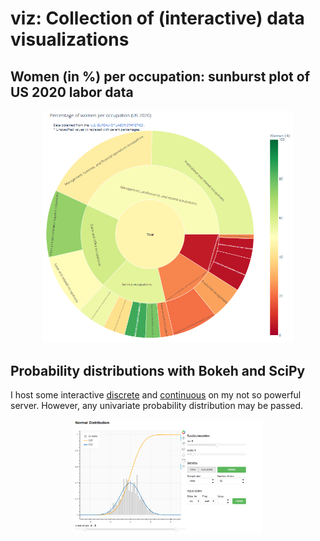 # viz: Collection of (interactive) data visualizations

## Women (in %) per occupation: sunburst plot of US 2020 labor data

<p align="center">
  <a href="https://pjoachims.github.io/viz/us-labor/labor-women.html">
    <img src="us-labor/labor-women.png" alt="How many women work in which job sector?" width="400"/>
  </a>
</p>

## Probability distributions with Bokeh and SciPy
I host some interactive [discrete](http://curiousape.de:5006/distributions/discrete) and [continuous](http://curiousape.de:5006/distributions/continous) on my not so powerful server. 
However, any univariate probability distribution may be passed.

<p align="center">
    <img src="probability-distributions/iteractive_normal.png" alt="Interactive normal distribution." width="60%"/>
</p>

